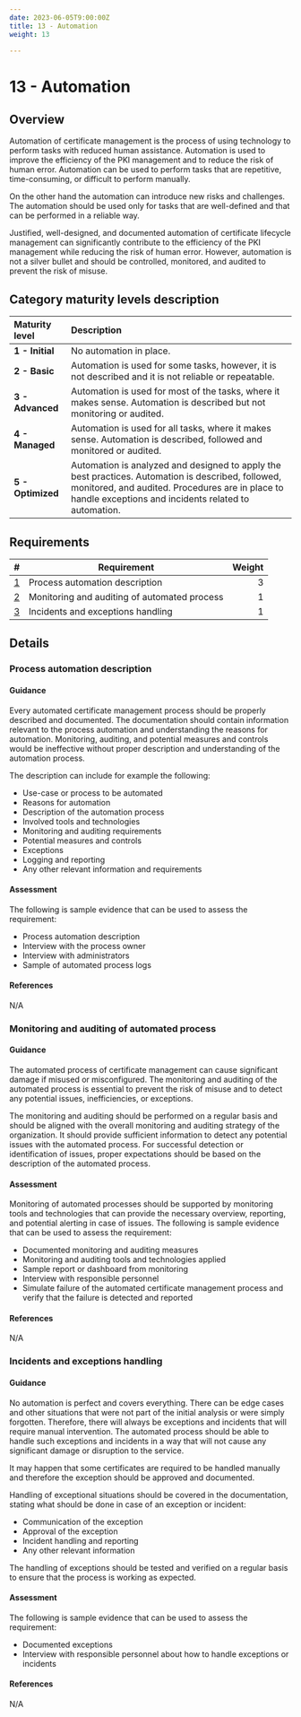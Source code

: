 ```yaml
---
date: 2023-06-05T9:00:00Z
title: 13 - Automation
weight: 13

---
```


# 13 - Automation

## Overview

Automation of certificate management is the process of using technology to perform tasks with reduced human assistance. Automation is used to improve the efficiency of the PKI management and to reduce the risk of human error. Automation can be used to perform tasks that are repetitive, time-consuming, or difficult to perform manually.

On the other hand the automation can introduce new risks and challenges. The automation should be used only for tasks that are well-defined and that can be performed in a reliable way.

Justified, well-designed, and documented automation of certificate lifecycle management can significantly contribute to the efficiency of the PKI management while reducing the risk of human error. However, automation is not a silver bullet and should be controlled, monitored, and audited to prevent the risk of misuse.

## Category maturity levels description

| Maturity level    | Description                                                                                                                                                                                                   |
|:------------------|:--------------------------------------------------------------------------------------------------------------------------------------------------------------------------------------------------------------|
| **1 - Initial**   | No automation in place.                                                                                                                                                                                       |
| **2 - Basic**     | Automation is used for some tasks, however, it is not described and it is not reliable or repeatable.                                                                                                         |
| **3 - Advanced**  | Automation is used for most of the tasks, where it makes sense. Automation is described but not monitoring or audited.                                                                                        |
| **4 - Managed**   | Automation is used for all tasks, where it makes sense. Automation is described, followed and monitored or audited.                                                                                           |
| **5 - Optimized** | Automation is analyzed and designed to apply the best practices. Automation is described, followed, monitored, and audited. Procedures are in place to handle exceptions and incidents related to automation. |

## Requirements

|                                                  # | Requirement                                  | Weight |
|---------------------------------------------------:|----------------------------------------------|-------:|
|               [1](#process-automation-description) | Process automation description               |      3 |
| [2](#monitoring-and-auditing-of-automated-process) | Monitoring and auditing of automated process |      1 |
|            [3](#incidents-and-exceptions-handling) | Incidents and exceptions handling            |      1 |

## Details

### Process automation description

#### Guidance

Every automated certificate management process should be properly described and documented. The documentation should contain information relevant to the process automation and understanding the reasons for automation. Monitoring, auditing, and potential measures and controls would be ineffective without proper description and understanding of the automation process.

The description can include for example the following:
- Use-case or process to be automated
- Reasons for automation
- Description of the automation process
- Involved tools and technologies
- Monitoring and auditing requirements
- Potential measures and controls
- Exceptions
- Logging and reporting
- Any other relevant information and requirements

#### Assessment

The following is sample evidence that can be used to assess the requirement:
- Process automation description
- Interview with the process owner
- Interview with administrators
- Sample of automated process logs

#### References

N/A

### Monitoring and auditing of automated process

#### Guidance

The automated process of certificate management can cause significant damage if misused or misconfigured. The monitoring and auditing of the automated process is essential to prevent the risk of misuse and to detect any potential issues, inefficiencies, or exceptions.

The monitoring and auditing should be performed on a regular basis and should be aligned with the overall monitoring and auditing strategy of the organization.
It should provide sufficient information to detect any potential issues with the automated process. For successful detection or identification of issues, proper expectations should be based on the description of the automated process.

#### Assessment

Monitoring of automated processes should be supported by monitoring tools and technologies that can provide the necessary overview, reporting, and potential alerting in case of issues.
The following is sample evidence that can be used to assess the requirement:
- Documented monitoring and auditing measures
- Monitoring and auditing tools and technologies applied
- Sample report or dashboard from monitoring
- Interview with responsible personnel
- Simulate failure of the automated certificate management process and verify that the failure is detected and reported

#### References

N/A

### Incidents and exceptions handling

#### Guidance

No automation is perfect and covers everything. There can be edge cases and other situations that were not part of the initial analysis or were simply forgotten. Therefore, there will always be exceptions and incidents that will require manual intervention. The automated process should be able to handle such exceptions and incidents in a way that will not cause any significant damage or disruption to the service.

It may happen that some certificates are required to be handled manually and therefore the exception should be approved and documented. 

Handling of exceptional situations should be covered in the documentation, stating what should be done in case of an exception or incident:
- Communication of the exception
- Approval of the exception
- Incident handling and reporting
- Any other relevant information

The handling of exceptions should be tested and verified on a regular basis to ensure that the process is working as expected.

#### Assessment

The following is sample evidence that can be used to assess the requirement:
- Documented exceptions
- Interview with responsible personnel about how to handle exceptions or incidents

#### References

N/A
